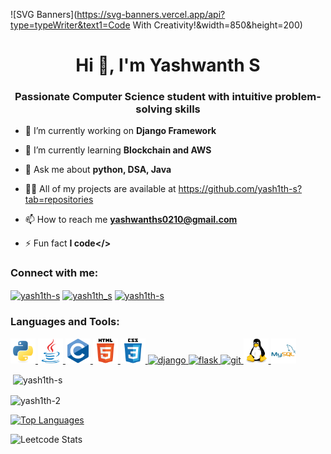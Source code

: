 ![SVG Banners](https://svg-banners.vercel.app/api?type=typeWriter&text1=Code With Creativity!&width=850&height=200)
<h1 align="center">Hi 👋, I'm Yashwanth S</h1>
<h3 align="center">Passionate Computer Science student with intuitive problem-solving skills</h3>

- 🔭 I’m currently working on **Django Framework**

- 🌱 I’m currently learning **Blockchain and AWS**

- 💬 Ask me about **python, DSA, Java**

- 👨‍💻 All of my projects are available at https://github.com/yash1th-s?tab=repositories

- 📫 How to reach me **yashwanths0210@gmail.com**

- ⚡ Fun fact **I code</>**

<h3 align="left">Connect with me:</h3>
<p align="left">
<a href="linkedin.com/in/yashwanth-s-725545213" target="blank"><img align="center" src="https://raw.githubusercontent.com/rahuldkjain/github-profile-readme-generator/master/src/images/icons/Social/linked-in-alt.svg" alt="yash1th-s" height="30" width="40" /></a>
<a href="https://www.hackerrank.com/yash1th_s" target="blank"><img align="center" src="https://raw.githubusercontent.com/rahuldkjain/github-profile-readme-generator/master/src/images/icons/Social/hackerrank.svg" alt="yash1th_s" height="30" width="40" /></a>
<a href="https://www.leetcode.com/yash1ths" target="blank"><img align="center" src="https://raw.githubusercontent.com/rahuldkjain/github-profile-readme-generator/master/src/images/icons/Social/leet-code.svg" alt="yash1th-s" height="30" width="40" /></a>
</p>

<h3 align="left">Languages and Tools:</h3>
<p align="left"> <a href="https://www.python.org" target="_blank" rel="noreferrer"> <img src="https://raw.githubusercontent.com/devicons/devicon/master/icons/python/python-original.svg" alt="python" width="40" height="40"/> </a> <a href="https://www.java.com" target="_blank" rel="noreferrer"> <img src="https://raw.githubusercontent.com/devicons/devicon/master/icons/java/java-original.svg" alt="java" width="40" height="40"/> <a href="https://www.cprogramming.com/" target="_blank" rel="noreferrer"> <img src="https://raw.githubusercontent.com/devicons/devicon/master/icons/c/c-original.svg" alt="c" width="40" height="40"/> </a> <a href="https://www.w3.org/html/" target="_blank" rel="noreferrer"> <img src="https://raw.githubusercontent.com/devicons/devicon/master/icons/html5/html5-original-wordmark.svg" alt="html5" width="40" height="40"/> <a href="https://www.w3schools.com/css/" target="_blank" rel="noreferrer"> <img src="https://raw.githubusercontent.com/devicons/devicon/master/icons/css3/css3-original-wordmark.svg" alt="css3" width="40" height="40"/> </a> <a href="https://www.djangoproject.com/" target="_blank" rel="noreferrer"> <img src="https://cdn.worldvectorlogo.com/logos/django.svg" alt="django" width="40" height="40"/> </a> <a href="https://flask.palletsprojects.com/" target="_blank" rel="noreferrer"> <img src="https://www.vectorlogo.zone/logos/pocoo_flask/pocoo_flask-icon.svg" alt="flask" width="40" height="40"/> </a> <a href="https://git-scm.com/" target="_blank" rel="noreferrer"> <img src="https://www.vectorlogo.zone/logos/git-scm/git-scm-icon.svg" alt="git" width="40" height="40"/> </a>  </a> </a> <a href="https://www.linux.org/" target="_blank" rel="noreferrer"> <img src="https://raw.githubusercontent.com/devicons/devicon/master/icons/linux/linux-original.svg" alt="linux" width="40" height="40"/> </a> <a href="https://www.mysql.com/" target="_blank" rel="noreferrer"> <img src="https://raw.githubusercontent.com/devicons/devicon/master/icons/mysql/mysql-original-wordmark.svg" alt="mysql" width="40" height="40"/> </a>  </p>

<p>&nbsp;<img align="center" src="https://github-readme-stats.vercel.app/api?username=yash1th-s&&theme=dark&show_icons=true&locale=en" alt="yash1th-s" /></p>

<p><img align="center" src="https://github-readme-streak-stats.herokuapp.com/?user=yash1th-s&&theme=dark" alt="yash1th-2" /></p>

<a href="https://github.com/sharan9678" align="left"><img src="https://github-readme-stats.vercel.app/api/top-langs/?username=yash1th-s&langs_count=10&title_color=0891b2&text_color=ffffff&icon_color=0891b2&bg_color=1c1917&hide_border=true&locale=en&custom_title=Top%20%Languages" alt="Top Languages" /></a>

![Leetcode Stats](https://leetcode.card.workers.dev/?username=yash1ths)

